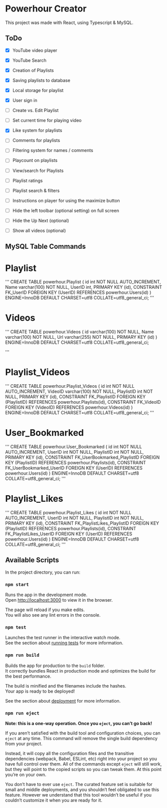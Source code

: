 # Powerhour Creator

This project was made with React, using Typescript & MySQL.

## ToDo

- [x] YouTube video player
- [x] YouTube Search
- [x] Creation of Playlists
- [x] Saving playlists to database
- [x] Local storage for playlist
- [x] User sign in
- [ ] Create vs. Edit Playlist
- [ ] Set current time for playing video
- [x] Like system for playlists
- [ ] Comments for playlists
- [ ] Filtering system for names / comments
- [ ] Playcount on playlists
- [ ] View/search for Playlists
- [ ] Playlist ratings
- [ ] Playlist search & filters
- [ ] Instructions on player for using the maximize button
- [ ] Hide the left toolbar (optional setting) on full screen
- [ ] Hide the Up Next (optional)
- [ ] Show all videos (optional)


## MySQL Table Commands

# Playlist
'''
CREATE TABLE powerhour.Playlist (
id int NOT NULL AUTO_INCREMENT,
Name varchar(100) NOT NULL,
UserID int,
PRIMARY KEY (id),
CONSTRAINT FK_UserID FOREIGN KEY (UserID)
REFERENCES powerhour.Users(id)
)
ENGINE=InnoDB
DEFAULT CHARSET=utf8
COLLATE=utf8_general_ci;
'''

# Videos
'''
CREATE TABLE powerhour.Videos (
id varchar(100) NOT NULL,
Name varchar(100) NOT NULL,
Url varchar(255) NOT NULL,
PRIMARY KEY (id)
)
ENGINE=InnoDB
DEFAULT CHARSET=utf8
COLLATE=utf8_general_ci;

'''

# Playlist_Videos
'''
CREATE TABLE powerhour.Playlist_Videos (
id int NOT NULL AUTO_INCREMENT,
VideoID varchar(100) NOT NULL,
PlaylistID int NOT NULL,
PRIMARY KEY (id),
CONSTRAINT FK_PlaylistID FOREIGN KEY (PlaylistID)
REFERENCES powerhour.Playlists(id),
CONSTRAINT FK_VideoID FOREIGN KEY (VideoID)
REFERENCES powerhour.Videos(id)
)
ENGINE=InnoDB
DEFAULT CHARSET=utf8
COLLATE=utf8_general_ci;
'''

# User_Bookmarked
'''
CREATE TABLE powerhour.User_Bookmarked (
id int NOT NULL AUTO_INCREMENT,
UserID int NOT NULL,
PlaylistID int NOT NULL,
PRIMARY KEY (id),
CONSTRAINT FK_UserBookmarked_PlaylistID FOREIGN KEY (PlaylistID)
REFERENCES powerhour.Playlists(id),
CONSTRAINT FK_UserBookmarked_UserID FOREIGN KEY (UserID)
REFERENCES powerhour.Users(id)
)
ENGINE=InnoDB
DEFAULT CHARSET=utf8
COLLATE=utf8_general_ci;
'''

# Playlist_Likes
'''
CREATE TABLE powerhour.Playlist_Likes (
id int NOT NULL AUTO_INCREMENT,
UserID int NOT NULL,
PlaylistID int NOT NULL,
PRIMARY KEY (id),
CONSTRAINT FK_PlaylistLikes_PlaylistID FOREIGN KEY (PlaylistID)
REFERENCES powerhour.Playlists(id),
CONSTRAINT FK_PlaylistLikes_UserID FOREIGN KEY (UserID)
REFERENCES powerhour.Users(id)
)
ENGINE=InnoDB
DEFAULT CHARSET=utf8
COLLATE=utf8_general_ci;
'''

## Available Scripts

In the project directory, you can run:

### `npm start`

Runs the app in the development mode.\
Open [http://localhost:3000](http://localhost:3000) to view it in the browser.

The page will reload if you make edits.\
You will also see any lint errors in the console.

### `npm test`

Launches the test runner in the interactive watch mode.\
See the section about [running tests](https://facebook.github.io/create-react-app/docs/running-tests) for more information.

### `npm run build`

Builds the app for production to the `build` folder.\
It correctly bundles React in production mode and optimizes the build for the best performance.

The build is minified and the filenames include the hashes.\
Your app is ready to be deployed!

See the section about [deployment](https://facebook.github.io/create-react-app/docs/deployment) for more information.

### `npm run eject`

**Note: this is a one-way operation. Once you `eject`, you can’t go back!**

If you aren’t satisfied with the build tool and configuration choices, you can `eject` at any time. This command will remove the single build dependency from your project.

Instead, it will copy all the configuration files and the transitive dependencies (webpack, Babel, ESLint, etc) right into your project so you have full control over them. All of the commands except `eject` will still work, but they will point to the copied scripts so you can tweak them. At this point you’re on your own.

You don’t have to ever use `eject`. The curated feature set is suitable for small and middle deployments, and you shouldn’t feel obligated to use this feature. However we understand that this tool wouldn’t be useful if you couldn’t customize it when you are ready for it.
